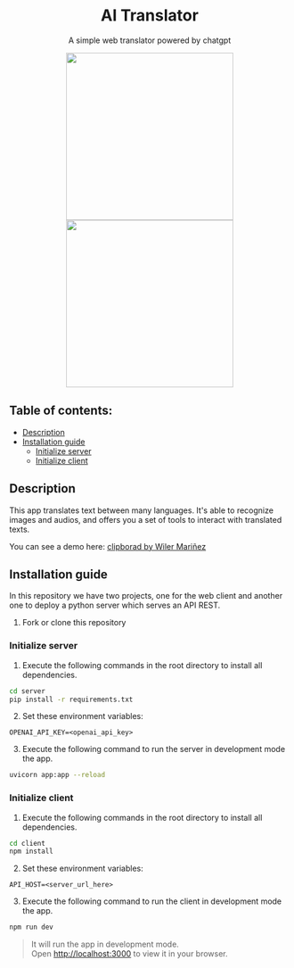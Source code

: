 <h1 align="center">AI Translator</h1>
<p align="center">A simple web translator powered by chatgpt</p>
<p align="center">
  <img height="300px" src="https://user-images.githubusercontent.com/70902862/230276406-5133c1b4-c9f8-4ef9-8944-e7e4824c4648.png"/>
  <img height="300px" src="https://user-images.githubusercontent.com/70902862/230276156-0bb4151c-7a6f-482a-9376-9877600e26b1.png"/>


</p>



## Table of contents:

- [Description](#description)
- [Installation guide](#installation-guide)
  - [Initialize server](#initialize-server)
  - [Initialize client](#initialize-client)


## Description
This app translates text between many languages. It's able to recognize images and audios, and offers you a set of tools to interact with translated texts.

You can see a demo here: [clipborad by Wiler Mariñez](https://www.youtube.com/watch?v=KmyHG7ZwuOI)

## Installation guide

In this repository we have two projects, one for the web client and another one to deploy a python server which serves an API REST.

1. Fork or clone this repository

### Initialize server
1. Execute the following commands in the root directory to install all dependencies.
```bash
cd server
pip install -r requirements.txt
```
2. Set these environment variables:
```
OPENAI_API_KEY=<openai_api_key>
```
3. Execute the following command to run the server in development mode the app.
```bash 
uvicorn app:app --reload
```

### Initialize client
1. Execute the following commands in the root directory to install all dependencies.
```bash
cd client
npm install
```
2. Set these environment variables:
```
API_HOST=<server_url_here>
```
3. Execute the following command to run the client in development mode the app.
```bash 
npm run dev
```
> It will run the app in development mode.\
Open [http://localhost:3000](http://localhost:3000) to view it in your browser.
